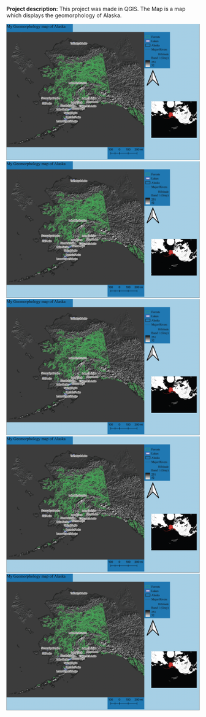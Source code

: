 
**Project description:** This project was made in QGIS. The Map is a map which displays the geomorphology of Alaska.

<img src="images/4B34B517-8867-4911-981A-903970FDEBE1.png?raw=true"/>

<img src="images/4B34B517-8867-4911-981A-903970FDEBE1.png?raw=true"/>

<img src="images/4B34B517-8867-4911-981A-903970FDEBE1.png?raw=true"/>

<img src="images/4B34B517-8867-4911-981A-903970FDEBE1.png?raw=true"/>

<img src="images/4B34B517-8867-4911-981A-903970FDEBE1.png?raw=true"/>
